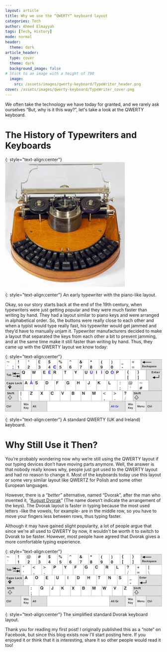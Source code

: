 ```yaml
---
layout: article
title: Why we use the “QWERTY” keyboard layout 
categories: Tech
author: Ahmed Elmayyah
tags: [Tech, History]
mode: normal 
header:
  theme: dark
article_header:
  type: cover 
  theme: dark
  background_image: false
# Stick to an image with a height of 700
  image:
    src: /assets/images/qwerty-keyboard/TypeWriter_header.png
cover: /assets/images/qwerty-keyboard/TypeWriter_cover.png
---
```


We often take the technology we have today for granted, and we rarely ask ourselves “But, why is it this way?”, let's take a look at the QWERTY keyboard.
<!--more-->

# The History of Typewriters and Keyboards

{: style="text-align:center"}
![Old TypeWriter](/assets/images/qwerty-keyboard/Old_Typewriter.jpg)

{: style="text-align:center"}
An early typewriter with the piano-like layout.

Okay, so our story starts back at the end of the 19th century, when typewriters were just getting popular and they were much faster than writing by hand. They had a layout similar to piano keys and were arranged in alphabetical order. So, the buttons were really close to each other and when a typist would type really fast, his typewriter would get jammed and they’d have to manually unjam it. Typewriter manufacturers decided to make a layout that separated the keys from each other a bit to prevent jamming, and at the same time make it still faster than writing by hand.
Thus, they came up with the QWERTY layout we know today:

{: style="text-align:center"}
![qwerty keyboard](/assets/images/qwerty-keyboard/KB_United_Kingdom.svg.png)

{: style="text-align:center"}
A standard QWERTY (UK and Ireland) keyboard.

# Why Still Use it Then?
You’re probably wondering now why we’re still using the QWERTY layout if our typing devices don’t have moving parts anymore. Well, the answer is that nobody really knows why, people just got used to the QWERTY layout and had no reason to change it. Most of the keyboards today use this layout or some very similar layout like QWERTZ for Polish and some other European languages.

However, there is a _“better”_ alternative, named “Dvorak”, after the man who invented it, “[August Dvorak](https://en.wikipedia.org/wiki/August_Dvorak)” (The name doesn’t indicate the arrangement of the keys). The Dvorak layout is faster in typing because the most used letters -like the vowels, for example- are in the middle row, so you have to move your fingers less between rows, thus typing faster.

Although it may have gained slight popularity, a lot of people argue that since we're all used to QWERTY by now, it wouldn't be worth it to switch to Dvorak to be faster. However, most people have agreed that Dvorak gives a more comfortable typing experience.

{: style="text-align:center"}
![dvorak keyboard](/assets/images/qwerty-keyboard/KB_United_States_Dvorak.svg.png)

{: style="text-align:center"}
The simplified standard Dvorak keyboard layout.

Thank you for reading my first post! I originally published this as a “note” on Facebook, but since this blog exists now I’ll start posting here.
If you enjoyed it or think that it is interesting, share it so other people would read it too!
